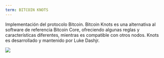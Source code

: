 ```yaml
---
term: BITCOIN KNOTS
---
```


Implementación del protocolo Bitcoin. Bitcoin Knots es una alternativa al software de referencia Bitcoin Core, ofreciendo algunas reglas y características diferentes, mientras es compatible con otros nodos. Knots es desarrollado y mantenido por Luke Dashjr.

![](../../dictionnaire/assets/51.png)